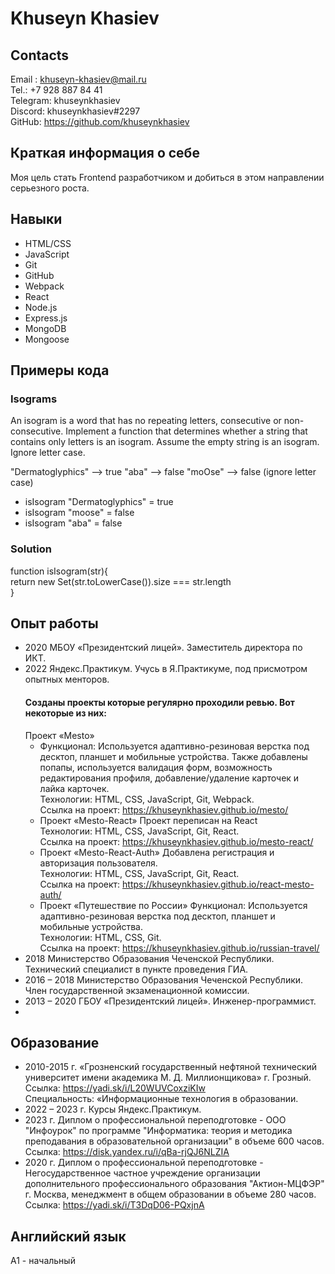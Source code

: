 # Khuseyn Khasiev
## Contacts
Email : khuseyn-khasiev@mail.ru  
Tel.: +7 928 887 84 41  
Telegram: khuseynkhasiev  
Discord: khuseynkhasiev#2297  
GitHub: https://github.com/khuseynkhasiev

## Краткая информация о себе
Моя цель стать Frontend разработчиком и добиться в этом направлении серьезного роста.

## Навыки
* HTML/CSS 
* JavaScript 
* Git 
* GitHub 
* Webpack 
* React
* Node.js
* Express.js
* MongoDB
* Mongoose

## Примеры кода
### Isograms
An isogram is a word that has no repeating letters, consecutive or non-consecutive. Implement a function that determines whether a string that contains only letters is an isogram. Assume the empty string is an isogram. Ignore letter case.

"Dermatoglyphics" --> true "aba" --> false "moOse" --> false (ignore letter case)

* isIsogram "Dermatoglyphics" = true
* isIsogram "moose" = false
* isIsogram "aba" = false

### Solution
function isIsogram(str){  
return new Set(str.toLowerCase()).size === str.length  
}

## Опыт работы
* 2020 МБОУ «Президентский лицей».
  Заместитель директора по ИКТ. 
* 2022 Яндекс.Практикум. Учусь в Я.Практикуме, под присмотром опытных менторов.  
  #### Созданы проекты которые регулярно проходили ревью. Вот некоторые из них:
  Проект «Mesto»  
  * Функционал: Используется адаптивно-резиновая верстка под десктоп, планшет
    и мобильные устройства. Также добавлены попапы, используется валидация
    форм, возможность редактирования профиля, добавление/удаление карточек и
    лайка карточек.  
    Технологии: HTML, CSS, JavaScript, Git, Webpack.  
    Ссылка на проект: https://khuseynkhasiev.github.io/mesto/  
  * Проект «Mesto-React»
    Проект переписан на React  
    Технологии: HTML, CSS, JavaScript, Git, React.  
    Ссылка на проект: https://khuseynkhasiev.github.io/mesto-react/  
  * Проект «Mesto-React-Auth»
    Добавлена регистрация и авторизация пользователя.  
    Технологии: HTML, CSS, JavaScript, Git, React.  
    Ссылка на проект: https://khuseynkhasiev.github.io/react-mesto-auth/  
  * Проект «Путешествие по России»
    Функционал: Используется адаптивно-резиновая верстка под десктоп, планшет
    и мобильные устройства.  
    Технологии: HTML, CSS, Git.  
    Ссылка на проект: https://khuseynkhasiev.github.io/russian-travel/
* 2018 Министерство Образования Чеченской Республики.
  Технический специалист в пункте проведения ГИА.
* 2016 – 2018 Министерство Образования Чеченской Республики.
  Член государственной экзаменационной комиссии.
* 2013 – 2020 ГБОУ «Президентский лицей».
  Инженер-программист.
* 
## Образование
* 2010-2015 г. «Грозненский государственный нефтяной технический университет
  имени академика М. Д. Миллионщикова» г. Грозный.  
  Ссылка: https://yadi.sk/i/L20WUVCoxziKIw  
  Специальность: «Информационные технология в образовании.
* 2022 – 2023 г. Курсы Яндекс.Практикум.
* 2023 г. Диплом о профессиональной переподготовке - ООО "Инфоурок" по программе "Информатика: теория и методика преподавания в образовательной организации" в объеме 600 часов.  
  Ссылка: https://disk.yandex.ru/i/qBa-rjQJ6NLZIA
* 2020 г. Диплом о профессиональной переподготовке - Негосударственное частное учреждение организации дополнительного профессионального образования "Актион-МЦФЭР" г. Москва, менеджмент в общем образовании в объеме 280 часов.  
  Ссылка: https://yadi.sk/i/T3DqD06-PQxjnA

## Английский язык
A1 - начальный